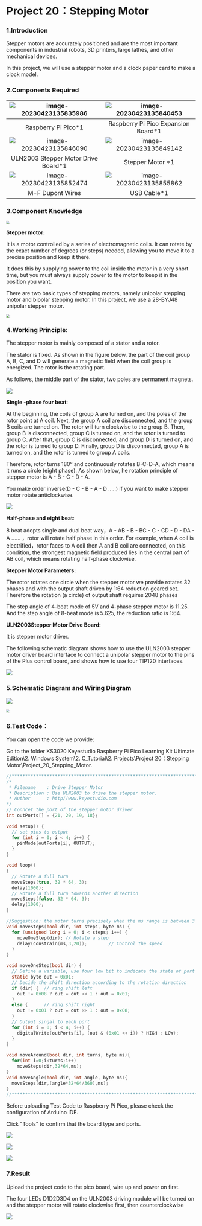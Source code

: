 # Project 20：Stepping Motor

### 1.**Introduction**

Stepper motors are accurately positioned and are the most important components in industrial robots, 3D printers, large lathes, and other mechanical devices. 

In this project, we will use a stepper motor and a clock paper card to make a clock model.



### 2.**Components Required**

| ![image-20230423135835986](media/image-20230423135835986.png) | ![image-20230423135840453](media/image-20230423135840453.png) |
| :----------------------------------------------------------: | :----------------------------------------------------------: |
|                     Raspberry Pi Pico*1                      |             Raspberry Pi Pico Expansion Board*1              |
| ![image-20230423135846090](media/image-20230423135846090.png) | ![image-20230423135849142](media/image-20230423135849142.png) |
|             ULN2003 Stepper Motor Drive Board*1              |                       Stepper Motor *1                       |
| ![image-20230423135852474](media/image-20230423135852474.png) | ![image-20230423135855862](media/image-20230423135855862.png) |
|                       M-F Dupont Wires                       |                         USB Cable*1                          |



### 3.**Component Knowledge**

<img src="/media/8ebb14a35091dc8d02d95cb6748dd1e9.png" style="zoom:50%;" />

**Stepper motor:** 

It is a motor controlled by a series of electromagnetic coils. It can rotate by the exact number of degrees (or steps) needed, allowing you to move it to a precise position and keep it there. 

It does this by supplying power to the coil inside the motor in a very short time, but you must always supply power to the motor to keep it in the position you want. 

There are two basic types of stepping motors, namely unipolar stepping motor and bipolar stepping motor. In this project, we use a 28-BYJ48 unipolar stepper motor.

<img src="/media/bea0e202b7bfe23d1fdcdbbe996aa6da.jpeg" style="zoom:50%;" />

### 4.**Working Principle:**

The stepper motor is mainly composed of a stator and a rotor. 

The stator is fixed. As shown in the figure below, the part of the coil group A, B, C, and D will generate a magnetic field when the coil group is energized. The rotor is the rotating part. 

As follows, the middle part of the stator, two poles are permanent magnets.

![](/media/32748e0804b1fff434181cb228b23242.png)

**Single -phase four beat**: 

At the beginning, the coils of group A are turned on, and the poles of the rotor point at A coil. Next, the group A coil are disconnected, and the group B coils are turned on. The rotor will turn clockwise to the group B. Then, group B is disconnected, group C is turned on, and the rotor is turned to group C. After that, group C is disconnected, and group D is turned on, and the rotor is turned to group D. Finally, group D is disconnected, group A is turned on, and the rotor is turned to group A coils. 

Therefore, rotor turns 180° and continuously rotates B-C-D-A, which means it runs a circle (eight phase). As shown below, he rotation principle of stepper motor is A - B - C - D - A.

You make order inverse(D - C - B - A - D .....) if you want to make stepper motor rotate anticlockwise.

![](/media/b8ae50bbdee2dd5bc683e8c450baee6a.png)

**Half-phase and eight beat**: 

8 beat adopts single and dual beat way，A - AB - B - BC - C - CD - D - DA - A ...... ，rotor will rotate half phase in this order. For example, when A coil is electrified，rotor faces to A coil  then A and B coil are connected, on this condition, the strongest magnetic field produced lies in the central part of AB coil, which means rotating half-phase clockwise.

**Stepper Motor Parameters:**

The rotor rotates one circle when the stepper motor we provide rotates 32 phases and with the output shaft driven by 1:64 reduction geared set. Therefore the rotation (a circle) of output shaft requires 2048 phases

The step angle of 4-beat mode of 5V and 4-phase stepper motor is 11.25. And the step angle of 8-beat mode is 5.625, the reduction ratio is 1:64.

**ULN2003Stepper Motor Drive Board:** 

It is stepper motor driver.

The following schematic diagram shows how to use the ULN2003 stepper motor driver board interface to connect a unipolar stepper motor to the pins of the Plus control board, and shows how to use four TIP120 interfaces.

![](media/6fa632d2b70e97dd55565d23ec15d245.png)

### 5.**Schematic Diagram and Wiring Diagram**

![](/media/ba02656bb1cb44ce8edb187a10dc7bef.png)

<img src="/media/6f72f7b5f6a520099d7714236372a9fe.png" style="zoom:50%;" />

### 6.**Test Code：**

You can open the code we provide:

Go to the folder KS3020 Keyestudio Raspberry Pi Pico Learning Kit Ultimate Edition\\2. Windows System\\2. C\_Tutorial\\2. Projects\\Project 20：Stepping Motor\\Project\_20\_Stepping\_Motor.

```c
//**********************************************************************
/*
 * Filename    : Drive Stepper Motor
 * Description : Use ULN2003 to drive the stepper motor.
 * Auther      : http//www.keyestudio.com
*/
// Conncet the port of the stepper motor driver
int outPorts[] = {21, 20, 19, 18};

void setup() {
  // set pins to output
  for (int i = 0; i < 4; i++) {
    pinMode(outPorts[i], OUTPUT);
  }
}

void loop()
{
  // Rotate a full turn
  moveSteps(true, 32 * 64, 3);
  delay(1000);
  // Rotate a full turn towards another direction
  moveSteps(false, 32 * 64, 3);
  delay(1000);
}

//Suggestion: the motor turns precisely when the ms range is between 3 and 20
void moveSteps(bool dir, int steps, byte ms) {
  for (unsigned long i = 0; i < steps; i++) {
    moveOneStep(dir); // Rotate a step
    delay(constrain(ms,3,20));        // Control the speed
  }
}

void moveOneStep(bool dir) {
  // Define a variable, use four low bit to indicate the state of port
  static byte out = 0x01;
  // Decide the shift direction according to the rotation direction
  if (dir) {  // ring shift left
    out != 0x08 ? out = out << 1 : out = 0x01;
  }
  else {      // ring shift right
    out != 0x01 ? out = out >> 1 : out = 0x08;
  }
  // Output singal to each port
  for (int i = 0; i < 4; i++) {
    digitalWrite(outPorts[i], (out & (0x01 << i)) ? HIGH : LOW);
  }
}

void moveAround(bool dir, int turns, byte ms){
  for(int i=0;i<turns;i++)
    moveSteps(dir,32*64,ms);
}
void moveAngle(bool dir, int angle, byte ms){
  moveSteps(dir,(angle*32*64/360),ms);
}
//*********************************************************************
```


Before uploading Test Code to Raspberry Pi Pico, please check the configuration of Arduino IDE.

Click "Tools" to confirm that the board type and ports.

![](/media/d186d166f9536d1ff7229f9fab41e5a1.png)

![](/media/42adcb67c506c7ecb29848d757cc16e1.png)

![](/media/50f642c3f5ebdc08e933b1cb1fcd9608.png)

### 7.**Result**

Upload the project code to the pico board, wire up and power on first. 

The four LEDs D1D2D3D4 on the ULN2003 driving module will be turned on and the stepper motor will rotate clockwise first, then counterclockwise

![](/media/8dc4a0547390e0108c3960c31d330ee7.png)
